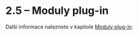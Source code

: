 # 2.5 – Moduly plug-in

Další informace naleznete v kapitole [Moduly plug-in](../../plugins/).&#x20;
